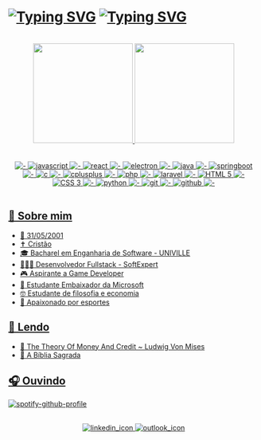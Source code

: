 # [![Typing SVG](https://readme-typing-svg.demolab.com/?lines=Oi,+eu+sou+o+Dheovani!+✌️&color=FFFFFF)](https://git.io/typing-svg#gh-dark-mode-only) [![Typing SVG](https://readme-typing-svg.demolab.com/?lines=Oi,+eu+sou+o+Dheovani!+✌️&color=000000)](https://git.io/typing-svg#gh-light-mode-only)

<br>

<div align="center">
  <a href="https://github.com/Dheovani" />
  <img height="200em"
       src="https://github-readme-stats.vercel.app/api?username=Dheovani&show_icons=true&theme=radical&include_all_commits=true&count_private=true" />
  <img height="200em"
       src="https://github-readme-stats.vercel.app/api/top-langs/?username=Dheovani&layout=compact&langs_count=7&theme=radical" />
</div>

<br>

<div align="center" style="display: inline_block;"><br>
  <img src="https://img.shields.io/badge/---black?style=for-the-badge" alt="-" />
  <img src="https://img.shields.io/badge/-javascript-F7DF1E?labelColor=black&style=for-the-badge&logo=javascript&logoColor=F7DF1E" alt="javascript" />
  <img src="https://img.shields.io/badge/---black?style=for-the-badge" alt="-" />
  <img src="https://img.shields.io/badge/-react-61DAFB?labelColor=black&style=for-the-badge&logo=react&logoColor=61DAFB" alt="react" />
  <img src="https://img.shields.io/badge/---black?style=for-the-badge" alt="-" />
  <img src="https://img.shields.io/badge/-electron-47848F?labelColor=black&style=for-the-badge&logo=electron&logoColor=47848F" alt="electron" />
  <img src="https://img.shields.io/badge/---black?style=for-the-badge" alt="-" />
  <img src="https://img.shields.io/badge/-java-F80000?labelColor=black&style=for-the-badge&logo=oracle&logoColor=F80000" alt="java" />
  <img src="https://img.shields.io/badge/---black?style=for-the-badge" alt="-" />
  <img src="https://img.shields.io/badge/-springboot-6DB33F?labelColor=black&style=for-the-badge&logo=springboot&logoColor=6DB33F" alt="springboot" />
  <img src="https://img.shields.io/badge/---black?style=for-the-badge" alt="-" />
  <img src="https://img.shields.io/badge/-c%20lang-A8B9CC?labelColor=black&style=for-the-badge&logo=c&logoColor=A8B9CC" alt="c" />
  <img src="https://img.shields.io/badge/---black?style=for-the-badge" alt="-" />
  <img src="https://img.shields.io/badge/-cplusplus-00599C?labelColor=black&style=for-the-badge&logo=cplusplus&logoColor=00599C" alt="cplusplus" />
  <img src="https://img.shields.io/badge/---black?style=for-the-badge" alt="-" />
  <img src="https://img.shields.io/badge/-php-777BB4?labelColor=black&style=for-the-badge&logo=php&logoColor=777BB4" alt="php" />
  <img src="https://img.shields.io/badge/---black?style=for-the-badge" alt="-" />
  <img src="https://img.shields.io/badge/-laravel-FF2D20?labelColor=black&style=for-the-badge&logo=laravel&logoColor=FF2D20" alt="laravel" />
  <img src="https://img.shields.io/badge/---black?style=for-the-badge" alt="-" />
  <img src="https://img.shields.io/badge/-html%205-E34F26?labelColor=black&style=for-the-badge&logo=html5&logoColor=E34F26" alt="HTML 5" />
  <img src="https://img.shields.io/badge/---black?style=for-the-badge" alt="-" />
  <img src="https://img.shields.io/badge/-css%203-1572B6?labelColor=black&style=for-the-badge&logo=css3&logoColor=1572B6" alt="CSS 3" />
  <img src="https://img.shields.io/badge/---black?style=for-the-badge" alt="-" />
  <img src="https://img.shields.io/badge/-python-3776AB?labelColor=black&style=for-the-badge&logo=python&logoColor=3776AB" alt="python" />
  <img src="https://img.shields.io/badge/---black?style=for-the-badge" alt="-" />
  <img src="https://img.shields.io/badge/-git-F05032?labelColor=black&style=for-the-badge&logo=git&logoColor=F05032" alt="git" />
  <img src="https://img.shields.io/badge/---black?style=for-the-badge" alt="-" />
  <img src="https://img.shields.io/badge/-github-181717?labelColor=black&style=for-the-badge&logo=github&logoColor=white" alt="github" />
  <img src="https://img.shields.io/badge/---black?style=for-the-badge" alt="-" />
</div>

<br>

## 👊 Sobre mim
- 👶 31/05/2001
- ✝️ Cristão
- 🎓 Bacharel em Enganharia de Software - UNIVILLE
- 👨🏻‍💻 Desenvolvedor Fullstack - SoftExpert
- 🎮 Aspirante a Game Developer
- 🏅 Estudante Embaixador da Microsoft
- 🤓 Estudante de filosofia e economia
- 🏀 Apaixonado por esportes

## 📖 Lendo
- 📑 The Theory Of Money And Credit ~ Ludwig Von Mises
- 📑 A Bíblia Sagrada

## 🎧 Ouvindo
[![spotify-github-profile](https://spotify-github-profile.vercel.app/api/view?uid=dheovanixdc&cover_image=true&theme=natemoo-re&show_offline=false&background_color=121212&interchange=false&bar_color=53b14f&bar_color_cover=false)](https://github.com/kittinan/spotify-github-profile)

<br>

<div align="center">
  <a href="https://www.linkedin.com/in/dheovani-xavier-da-cruz/" target="_blank" rel="nofollow">
    <img id="linkedin" target="_blank" alt="linkedin_icon"
         src="https://img.shields.io/badge/-LinkedIn-0077b5?style=for-the-badge&logo=linkedin&logoColor=white" />
  </a>
  
  <a href="mailto:dheovani_xavier@outlook.com" target="_blank" rel="nofollow">
    <img id="outlook" target="_blank" alt="outlook_icon"
         src="https://img.shields.io/badge/-Outlook-0072C6?style=for-the-badge&logo=microsoft-outlook&logoColor=white" />
  </a>
</div>
